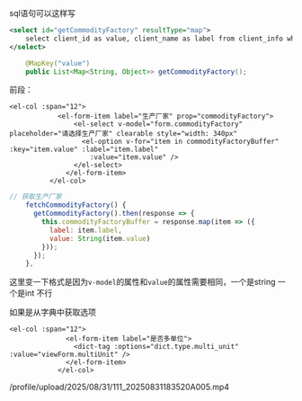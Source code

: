 sql语句可以这样写

```xml
<select id="getCommodityFactory" resultType="map">
    select client_id as value, client_name as label from client_info where del_flag = '0'
</select>
```

```java
    @MapKey("value")
    public List<Map<String, Object>> getCommodityFactory();
```

前段：

```vue
<el-col :span="12">
            <el-form-item label="生产厂家" prop="commodityFactory">
                <el-select v-model="form.commodityFactory" placeholder="请选择生产厂家" clearable style="width: 340px"
                  <el-option v-for="item in commodityFactoryBuffer" :key="item.value" :label="item.label"
                    :value="item.value" />
                </el-select>
              </el-form-item>
          </el-col>
```

```js
// 获取生产厂家
    fetchCommodityFactory() {
      getCommodityFactory().then(response => {
        this.commodityFactoryBuffer = response.map(item => ({
          label: item.label,
          value: String(item.value)
        }));
      });
    },
```

这里变一下格式是因为`v-model`的属性和`value`的属性需要相同，一个是string 一个是int 不行





如果是从字典中获取选项

```vue
<el-col :span="12">
              <el-form-item label="是否多单位">
                <dict-tag :options="dict.type.multi_unit" :value="viewForm.multiUnit" />
              </el-form-item>
            </el-col>
```

/profile/upload/2025/08/31/111_20250831183520A005.mp4
